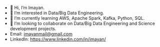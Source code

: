 - 👋 Hi, I’m Imayan.
- 👀 I’m interested in Data/Big Data Engineering.
- 🌱 I’m currently learning AWS, Apache Spark, Kafka, Python, SQL.
- 💞️ I’m looking to collaborate on Data/Big Data Engineering and Science development projects. 
- Email: imayanmail@gmail.com
- LinkedIn: https://www.linkedin.com/in/imayan/
